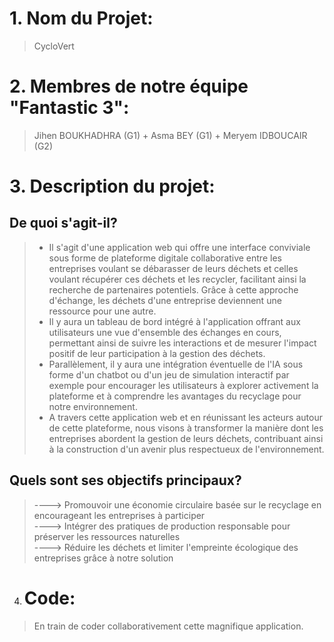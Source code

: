 # 1. Nom du Projet: 
> CycloVert 


# 2. Membres de notre équipe "Fantastic 3": 
> Jihen BOUKHADHRA (G1)   +    Asma BEY (G1)    +    Meryem IDBOUCAIR (G2)


# 3. Description du projet: 
## De quoi s'agit-il? 
> - Il s'agit d'une application web qui offre une interface conviviale sous forme de plateforme digitale collaborative entre les entreprises voulant se débarasser de leurs déchets et celles voulant récupérer ces déchets et les recycler, facilitant ainsi la recherche de partenaires potentiels. Grâce à cette approche d'échange, les déchets d'une entreprise deviennent une ressource pour une autre.
> - Il y aura un tableau de bord intégré à l'application offrant aux utilisateurs une vue d'ensemble des échanges en cours, permettant ainsi de suivre les interactions et de mesurer l'impact positif de leur participation à la gestion des déchets.
> - Parallèlement, il y aura une intégration éventuelle de l'IA sous forme d'un chatbot ou d'un jeu de simulation interactif par exemple pour encourager les utilisateurs à explorer activement la plateforme et à comprendre les avantages du recyclage pour notre environnement.
> - A travers cette application web et en réunissant les acteurs autour de cette plateforme, nous visons à transformer la manière dont les entreprises abordent la gestion de leurs déchets, contribuant ainsi à la construction d'un avenir plus respectueux de l'environnement.


## Quels sont ses objectifs principaux? 
> ----> Promouvoir une économie circulaire basée sur le recyclage en encourageant les entreprises à participer\
> ----> Intégrer des pratiques de production responsable pour préserver les ressources naturelles\
> ----> Réduire les déchets et limiter l'empreinte écologique  des entreprises grâce à notre solution


4. # Code:
> En train de coder collaborativement cette magnifique application.
